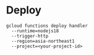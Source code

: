 # Deploy

```shell
gcloud functions deploy handler
  --runtime=nodejs18
  --trigger-http
  --region=asia-northeast1
  --project=<your-project-id>
```
